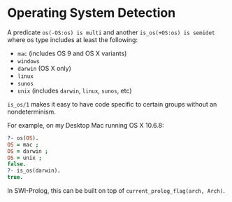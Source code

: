 # Operating System Detection

A predicate `os(-OS:os) is multi` and another `is_os(+OS:os) is semidet` where os type includes at least the following:

  * `mac` (includes OS 9 and OS X variants)
  * `windows`
  * `darwin` (OS X only)
  * `linux`
  * `sunos`
  * `unix` (includes `darwin`, `linux`, `sunos`, etc)

`is_os/1` makes it easy to have code specific to certain groups without an nondeterminism.

For example, on my Desktop Mac running OS X 10.6.8:

```prolog
?- os(OS).
OS = mac ;
OS = darwin ;
OS = unix ;
false.
?- is_os(darwin).
true.
```

In SWI-Prolog, this can be built on top of `current_prolog_flag(arch, Arch)`.
